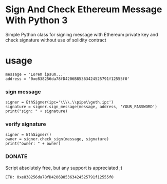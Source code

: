 # Sign And Check Ethereum Message With Python 3

Simple Python class for signing message with Ethereum private key and check signature without use of solidity contract  

# usage  
```
message = 'Lorem ipsum...'   
address = '0xe838256da78fD4206B85363424525791f12555f0'   
```
### sign message
```
signer = EthSigner(ipc='\\\\.\\pipe\\geth.ipc')   
signature = signer.sign_message(message, address, 'YOUR_PASSWORD')   
print("sign: " + signature)   
```
### verify signature
```
signer = EthSigner()   
owner = signer.check_sign(message, signature)   
print("owner: " + owner)   
```

### DONATE
Script absolutely free, but any support is appreciated ;)
```
ETH: 0xe838256da78fD4206B85363424525791f12555f0
```